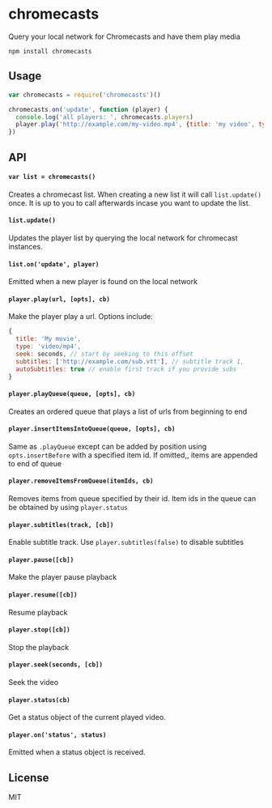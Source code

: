 # chromecasts

Query your local network for Chromecasts and have them play media

```
npm install chromecasts
```

## Usage

``` js
var chromecasts = require('chromecasts')()

chromecasts.on('update', function (player) {
  console.log('all players: ', chromecasts.players)
  player.play('http://example.com/my-video.mp4', {title: 'my video', type: 'video/mp4'})
})
```

## API

#### `var list = chromecasts()`

Creates a chromecast list.
When creating a new list it will call `list.update()` once.
It is up to you to call afterwards incase you want to update the list.

#### `list.update()`

Updates the player list by querying the local network for chromecast instances.

#### `list.on('update', player)`

Emitted when a new player is found on the local network

#### `player.play(url, [opts], cb)`

Make the player play a url. Options include:

``` js
{
  title: 'My movie',
  type: 'video/mp4',
  seek: seconds, // start by seeking to this offset
  subtitles: ['http://example.com/sub.vtt'], // subtitle track 1,
  autoSubtitles: true // enable first track if you provide subs
}
```

#### `player.playQueue(queue, [opts], cb)`

Creates an ordered queue that plays a list of urls from beginning to end

#### `player.insertItemsIntoQueue(queue, [opts], cb)`

Same as `.playQueue` except can be added by position using `opts.insertBefore` with a specified item id. If omitted,, items are appended to end of queue

#### `player.removeItemsFromQueue(itemIds, cb)`

Removes items from queue specified by their id. Item ids in the queue can be obtained by using `player.status`

#### `player.subtitles(track, [cb])`

Enable subtitle track. Use `player.subtitles(false)` to disable subtitles

#### `player.pause([cb])`

Make the player pause playback

#### `player.resume([cb])`

Resume playback

#### `player.stop([cb])`

Stop the playback

#### `player.seek(seconds, [cb])`

Seek the video

#### `player.status(cb)`

Get a status object of the current played video.

#### `player.on('status', status)`

Emitted when a status object is received.

## License

MIT
